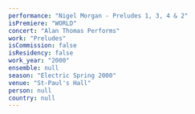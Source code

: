 ```yaml
---
performance: "Nigel Morgan - Preludes 1, 3, 4 & 2"
isPremiere: "WORLD"
concert: "Alan Thomas Performs"
work: "Preludes"
isCommission: false
isResidency: false
work_year: "2000"
ensemble: null
season: "Electric Spring 2000"
venue: "St-Paul's Hall"
person: null
country: null
---
```


